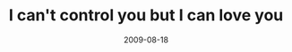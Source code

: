 ---
layout: base.njk
title : 'I can&#39;t control you but I can love you' 
view_title : 'I can&#39;t control you but I can love you' 
year : '2009' 
date : '2009-08-18' 
img_file : '/drawing/icantcontrolyoubutiloveyou.png' 
html_file : 'icantcontrolyoubutiloveyou' 
next_html : 'ithappenedrightafterifell.html' 
year_order : '222' 
permalink : "title/{{html_file}}.html"
---
